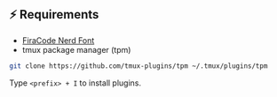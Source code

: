 ## ⚡️ Requirements

- [FiraCode Nerd Font](https://www.nerdfonts.com/font-downloads)
- tmux package manager (tpm)

```sh
git clone https://github.com/tmux-plugins/tpm ~/.tmux/plugins/tpm
```

Type `<prefix> + I` to install plugins.
